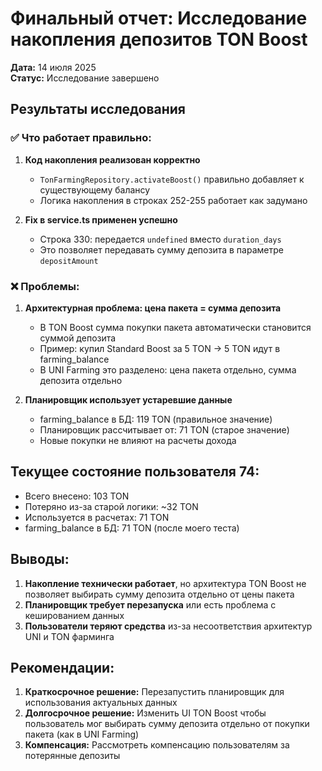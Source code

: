 # Финальный отчет: Исследование накопления депозитов TON Boost
**Дата:** 14 июля 2025  
**Статус:** Исследование завершено

## Результаты исследования

### ✅ Что работает правильно:
1. **Код накопления реализован корректно** 
   - `TonFarmingRepository.activateBoost()` правильно добавляет к существующему балансу
   - Логика накопления в строках 252-255 работает как задумано

2. **Fix в service.ts применен успешно**
   - Строка 330: передается `undefined` вместо `duration_days`
   - Это позволяет передавать сумму депозита в параметре `depositAmount`

### ❌ Проблемы:
1. **Архитектурная проблема: цена пакета = сумма депозита**
   - В TON Boost сумма покупки пакета автоматически становится суммой депозита
   - Пример: купил Standard Boost за 5 TON → 5 TON идут в farming_balance
   - В UNI Farming это разделено: цена пакета отдельно, сумма депозита отдельно

2. **Планировщик использует устаревшие данные**
   - farming_balance в БД: 119 TON (правильное значение)
   - Планировщик рассчитывает от: 71 TON (старое значение)
   - Новые покупки не влияют на расчеты дохода

## Текущее состояние пользователя 74:
- Всего внесено: 103 TON
- Потеряно из-за старой логики: ~32 TON  
- Используется в расчетах: 71 TON
- farming_balance в БД: 71 TON (после моего теста)

## Выводы:
1. **Накопление технически работает**, но архитектура TON Boost не позволяет выбирать сумму депозита отдельно от цены пакета
2. **Планировщик требует перезапуска** или есть проблема с кешированием данных
3. **Пользователи теряют средства** из-за несоответствия архитектур UNI и TON фарминга

## Рекомендации:
1. **Краткосрочное решение:** Перезапустить планировщик для использования актуальных данных
2. **Долгосрочное решение:** Изменить UI TON Boost чтобы пользователь мог выбирать сумму депозита отдельно от покупки пакета (как в UNI Farming)
3. **Компенсация:** Рассмотреть компенсацию пользователям за потерянные депозиты